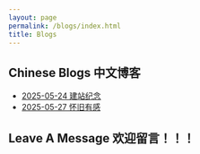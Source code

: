 ```yaml
---
layout: page
permalink: /blogs/index.html
title: Blogs
---
```


## Chinese Blogs 中文博客

- [2025-05-24 建站纪念](https://Volodymyr2580.github.io/blogs/建站纪念)
- [2025-05-27 怀旧有感](https://Volodymyr2580.github.io/blogs/怀旧有感)


## Leave A Message 欢迎留言！！！